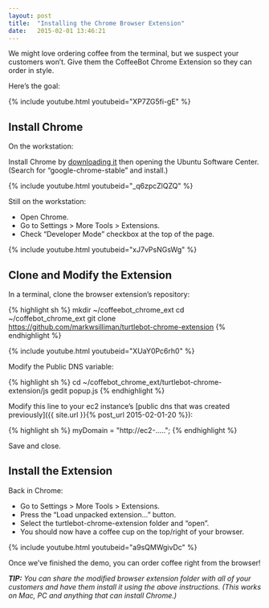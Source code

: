 ```yaml
---
layout: post
title:  "Installing the Chrome Browser Extension"
date:   2015-02-01 13:46:21
---
```


We might love ordering coffee from the terminal, but we suspect your customers won’t. Give them the CoffeeBot Chrome Extension so they can order in style.

Here’s the goal:

{% include youtube.html youtubeid="XP7ZG5fi-gE" %}

## Install Chrome

On the workstation:

Install Chrome by [downloading it](google.com/chrome/) then opening the Ubuntu Software Center. (Search for “google-chrome-stable” and install.)

{% include youtube.html youtubeid="_q6zpcZlQZQ" %}

Still on the workstation:

* Open Chrome.
* Go to Settings > More Tools > Extensions.
* Check “Developer Mode” checkbox at the top of the page.

{% include youtube.html youtubeid="xJ7vPsNGsWg" %}

## Clone and Modify the Extension

In a terminal, clone the browser extension’s repository:

{% highlight sh %}
mkdir ~/coffeebot_chrome_ext
cd ~/coffebot_chrome_ext
git clone https://github.com/markwsilliman/turtlebot-chrome-extension
{% endhighlight %}

{% include youtube.html youtubeid="XUaY0Pc6rh0" %}

Modify the Public DNS variable:

{% highlight sh %}
cd ~/coffebot_chrome_ext/turtlebot-chrome-extension/js
gedit popup.js
{% endhighlight %}

Modify this line to your ec2 instance’s [public dns that was created previously]({{ site.url }}{% post_url 2015-02-01-20 %}):

{% highlight sh %}
myDomain = "http://ec2-.....";
{% endhighlight %}

Save and close.

## Install the Extension

Back in Chrome:

* Go to Settings > More Tools > Extensions.
* Press the “Load unpacked extension…” button.
* Select the turtlebot-chrome-extension folder and “open”.
* You should now have a coffee cup on the top/right of your browser.

{% include youtube.html youtubeid="a9sQMWgivDc" %}

Once we’ve finished the demo, you can order coffee right from the browser!

***TIP:** You can share the modified browser extension folder with all of your customers and have them install it using the above instructions. (This works on Mac, PC and anything that can install Chrome.)*

